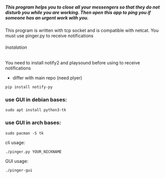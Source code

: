 ##### This program helps you to close all your messengers so that they do not disturb you while you are working. Then open this app to ping you if someone has an urgent work with you.

This program is written with tcp socket and is compatible with netcat. You must use pinger.py to receive notifications

###### Instalation
You need to install notify2 and playsound before using to receive notifications
  - differ with main repo (need plyer)
```
pip install notify-py
```
### use GUI in debian bases:
```
sudo apt install python3-tk 
```
### use GUI in arch bases:
```
sudo pacman -S tk
```
cli usage:
```
./pinger.py YOUR_NICKNAME
```
GUI usage:
```
./pinger-gui
```
